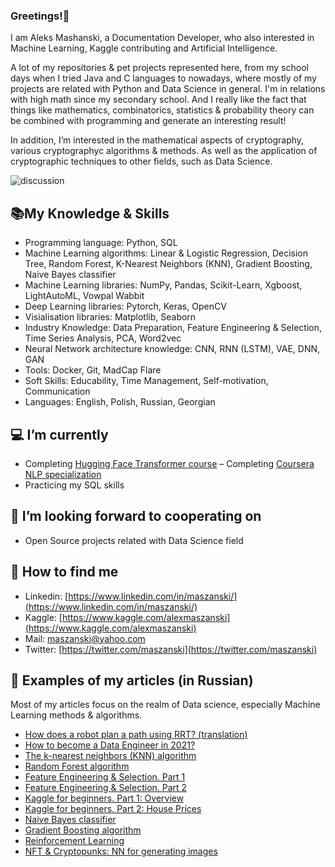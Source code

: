 ### Greetings!👋

I am Aleks Mashanski, a Documentation Developer, who also interested in Machine Learning, Kaggle contributing and Artificial Intelligence.

A lot of my repositories & pet projects represented here, from my school days when I tried Java and C languages to nowadays, where mostly of my projects are related with Python and Data Science in general.
I'm in relations with high math since my secondary school. And I really like the fact that things like mathematics, combinatorics, statistics & probability theory can be combined with programming and generate an interesting result!

In addition, I’m interested in the mathematical aspects of cryptography, various cryptographyc algorithms & methods. As well as the application of cryptographic techniques to other fields, such as Data Science. 

![discussion](https://road-to-kaggle-grandmaster.vercel.app/api/badges/alexmaszanski/discussion)


## 📚My Knowledge & Skills

- Programming language: Python, SQL
- Machine Learning algorithms: Linear & Logistic Regression, Decision Tree, Random Forest, K-Nearest Neighbors (KNN), Gradient Boosting, Naive Bayes classifier
- Machine Learning libraries: NumPy, Pandas, Scikit-Learn, Xgboost, LightAutoML, Vowpal Wabbit
- Deep Learning libraries: Pytorch, Keras, OpenCV
- Visialisation libraries: Matplotlib, Seaborn
- Industry Knowledge: Data Preparation, Feature Engineering & Selection, Time Series Analysis, PCA, Word2vec
- Neural Network architecture knowledge: CNN, RNN (LSTM), VAE, DNN, GAN
- Tools: Docker, Git, MadCap Flare
- Soft Skills: Educability, Time Management, Self-motivation, Communication
- Languages: English, Polish, Russian, Georgian


## 💻 I’m currently

- Completing [Hugging Face Transformer course](https://huggingface.co/course)
– Completing [Coursera NLP specialization](https://www.coursera.org/learn/classification-vector-spaces-in-nlp)
- Practicing my SQL skills

## 🤝 I’m looking forward to cooperating on
- Open Source projects related with Data Science field

## 🔎 How to find me

- Linkedin: [https://www.linkedin.com/in/maszanski/](https://www.linkedin.com/in/maszanski/)
- Kaggle: [https://www.kaggle.com/alexmaszanski](https://www.kaggle.com/alexmaszanski)
- Mail: [maszanski@yahoo.com](mailto:maszanski@yahoo.com)
- Twitter: [https://twitter.com/maszanski](https://twitter.com/maszanski)

## 📑 Examples of my articles (in Russian)
Most of my articles focus on the realm of Data science, especially Machine Learning methods & algorithms.

- [How does a robot plan a path using RRT? (translation)](https://proglib.io/p/planirovanie-marshruta-robotom-pri-pomoshchi-rrt-2021-06-08)
- [How to become a Data Engineer in 2021?](https://proglib.io/p/kak-stat-data-inzhenerom-v-2021-godu-2021-07-25)
- [The k-nearest neighbors (KNN) algorithm](https://proglib.io/p/metod-k-blizhayshih-sosedey-k-nearest-neighbour-2021-07-19)
- [Random Forest algorithm](https://proglib.io/p/mashinnoe-obuchenie-dlya-nachinayushchih-algoritm-sluchaynogo-lesa-random-forest-2021-08-12)
- [Feature Engineering & Selection. Part 1](https://proglib.io/p/postroenie-i-otbor-priznakov-chast-1-feature-engineering-2021-09-15)
- [Feature Engineering & Selection. Part 2](https://proglib.io/p/postroenie-i-otbor-priznakov-chast-2-feature-selection-2021-09-25)
- [Kaggle for beginners. Part 1: Overview](https://proglib.io/p/kaggle-za-30-minut-prakticheskoe-rukovodstvo-dlya-nachinayushchih-2021-09-17)
- [Kaggle for beginners. Part 2: House Prices](https://proglib.io/p/kaggle-za-30-minut-razbiraemsya-s-sorevnovaniem-house-prices-2021-09-28)
- [Naive Bayes classifier](https://proglib.io/p/izuchaem-naivnyy-bayesovskiy-algoritm-klassifikacii-dlya-mashinnogo-obucheniya-2021-11-12)
- [Gradient Boosting algorithm](https://proglib.io/p/reshaem-zadachi-mashinnogo-obucheniya-s-pomoshchyu-algoritma-gradientnogo-bustinga-2021-11-25)
- [Reinforcement Learning](https://proglib.io/p/chto-takoe-obuchenie-s-podkrepleniem-i-kak-ono-rabotaet-obyasnyaem-na-prostyh-primerah)
- [NFT & Cryptopunks: NN for generating images](https://proglib.io/p/nft-i-kriptopanki-pishem-neyroset-dlya-ih-generacii-2022-01-18)
